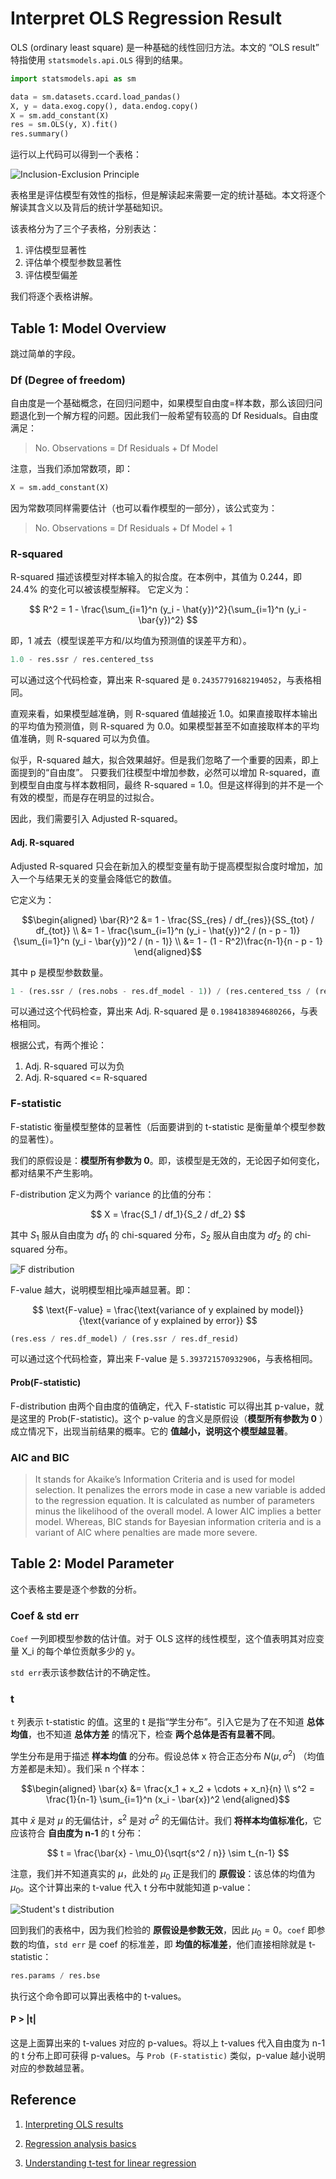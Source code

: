 # Interpret OLS Regression Result

OLS (ordinary least square) 是一种基础的线性回归方法。本文的 “OLS result” 特指使用 `statsmodels.api.OLS` 得到的结果。

```py
import statsmodels.api as sm

data = sm.datasets.ccard.load_pandas()
X, y = data.exog.copy(), data.endog.copy()
X = sm.add_constant(X)
res = sm.OLS(y, X).fit()
res.summary()
```

运行以上代码可以得到一个表格：

![Inclusion-Exclusion Principle](images/OLS_summary.jpeg)

表格里是评估模型有效性的指标，但是解读起来需要一定的统计基础。本文将逐个解读其含义以及背后的统计学基础知识。

该表格分为了三个子表格，分别表达：

1. 评估模型显著性
2. 评估单个模型参数显著性
3. 评估模型偏差

我们将逐个表格讲解。

## Table 1: Model Overview

跳过简单的字段。

### Df (Degree of freedom)

自由度是一个基础概念，在回归问题中，如果模型自由度=样本数，那么该回归问题退化到一个解方程的问题。因此我们一般希望有较高的 Df Residuals。自由度满足：

> No. Observations  = Df Residuals + Df Model

注意，当我们添加常数项，即：

```py
X = sm.add_constant(X)
```

因为常数项同样需要估计（也可以看作模型的一部分），该公式变为：

> No. Observations  = Df Residuals + Df Model + 1

### R-squared

R-squared 描述该模型对样本输入的拟合度。在本例中，其值为 0.244，即 24.4% 的变化可以被该模型解释。
它定义为：


$$ R^2 = 1 - \frac{\sum_{i=1}^n (y_i - \hat{y})^2}{\sum_{i=1}^n (y_i - \bar{y})^2} $$

即，1 减去（模型误差平方和/以均值为预测值的误差平方和）。

```py
1.0 - res.ssr / res.centered_tss
```
可以通过这个代码检查，算出来 R-squared 是 `0.24357791682194052`，与表格相同。

直观来看，如果模型越准确，则 R-squared 值越接近 1.0。如果直接取样本输出的平均值为预测值，则 R-squared 为 0.0。如果模型甚至不如直接取样本的平均值准确，则 R-squared 可以为负值。

似乎，R-squared 越大，拟合效果越好。但是我们忽略了一个重要的因素，即上面提到的“自由度”。
只要我们往模型中增加参数，必然可以增加 R-squared，直到模型自由度与样本数相同，最终 R-squared = 1.0。但是这样得到的并不是一个有效的模型，而是存在明显的过拟合。

因此，我们需要引入 Adjusted R-squared。

#### Adj. R-squared

Adjusted R-squared 只会在新加入的模型变量有助于提高模型拟合度时增加，加入一个与结果无关的变量会降低它的数值。

它定义为：

$$\begin{aligned}
\bar{R}^2 &= 1 - \frac{SS_{res} / df_{res}}{SS_{tot} / df_{tot}} \\
    &= 1 - \frac{\sum_{i=1}^n (y_i - \hat{y})^2 / (n - p - 1)}{\sum_{i=1}^n (y_i - \bar{y})^2 / (n - 1)} \\
    &= 1 - (1 - R^2)\frac{n-1}{n - p - 1}
\end{aligned}$$

其中 p 是模型参数数量。

```py
1 - (res.ssr / (res.nobs - res.df_model - 1)) / (res.centered_tss / (res.nobs - 1))
```
可以通过这个代码检查，算出来 Adj. R-squared 是 `0.1984183894680266`，与表格相同。

根据公式，有两个推论：

1. Adj. R-squared 可以为负
2. Adj. R-squared <= R-squared

### F-statistic

F-statistic 衡量模型整体的显著性（后面要讲到的 t-statistic 是衡量单个模型参数的显著性）。

我们的原假设是：__模型所有参数为 0__。即，该模型是无效的，无论因子如何变化，都对结果不产生影响。

F-distribution 定义为两个 variance 的比值的分布：

$$ X = \frac{S_1 / df_1}{S_2 / df_2} $$

其中 $S_1$ 服从自由度为 $df_1$ 的 chi-squared 分布，$S_2$ 服从自由度为 $df_2$ 的 chi-squared 分布。

![F distribution](images/F_distribution.png)

F-value 越大，说明模型相比噪声越显著。即：

$$ \text{F-value} = \frac{\text{variance of y explained by model}}{\text{variance of y explained by error}} $$

```py
(res.ess / res.df_model) / (res.ssr / res.df_resid)
```
可以通过这个代码检查，算出来 F-value 是 `5.393721570932906`，与表格相同。

#### Prob(F-statistic)

F-distribution 由两个自由度的值确定，代入 F-statistic 可以得出其 p-value，就是这里的 Prob(F-statistic)。这个 p-value 的含义是原假设（__模型所有参数为 0__ ）成立情况下，出现当前结果的概率。它的 __值越小，说明这个模型越显著__。

### AIC and BIC

> It stands for Akaike’s Information Criteria and is used for model selection. It penalizes the errors mode in case a new variable is added to the regression equation. It is calculated as number of parameters minus the likelihood of the overall model. A lower AIC implies a better model. Whereas, BIC stands for Bayesian information criteria and is a variant of AIC where penalties are made more severe.


## Table 2: Model Parameter

这个表格主要是逐个参数的分析。

### Coef & std err

`Coef` 一列即模型参数的估计值。对于 OLS 这样的线性模型，这个值表明其对应变量 X_i 的每个单位贡献多少的 y。

`std err`表示该参数估计的不确定性。

### t

`t` 列表示 t-statistic 的值。这里的 t 是指“学生分布”。引入它是为了在不知道 __总体均值__，也不知道 __总体方差__ 的情况下，检查 __两个总体是否有显著不同__。

学生分布是用于描述 __样本均值__ 的分布。假设总体 x 符合正态分布 $N(\mu, \sigma^2)$ （均值方差都是未知）。我们采 n 个样本：

$$\begin{aligned}
\bar{x} &= \frac{x_1 + x_2 + \cdots + x_n}{n} \\
s^2 = \frac{1}{n-1} \sum_{i=1}^n (x_i - \bar{x})^2
\end{aligned}$$

其中 $\bar{x}$ 是对 $\mu$ 的无偏估计，$s^2$ 是对 $\sigma^2$ 的无偏估计。我们 __将样本均值标准化__，它应该符合 __自由度为 n-1__ 的 t 分布：

$$ t = \frac{\bar{x} - \mu_0}{\sqrt{s^2 / n}} \sim t_{n-1} $$

注意，我们并不知道真实的 $\mu$，此处的 $\mu_0$ 正是我们的 __原假设__：该总体的均值为 $\mu_0$。这个计算出来的 t-value 代入 t 分布中就能知道 p-value：

![Student's t distribution](images/Student_t.png)

回到我们的表格中，因为我们检验的 __原假设是参数无效__，因此 $\mu_0 = 0$。`coef` 即参数的均值，`std err` 是 coef 的标准差，即 __均值的标准差__，他们直接相除就是 t-statistic：

```py
res.params / res.bse
```

执行这个命令即可以算出表格中的 t-values。

#### P > |t|

这是上面算出来的 t-values 对应的 p-values。将以上 t-values 代入自由度为 n-1 的 t 分布上即可获得 p-values。与 `Prob (F-statistic)` 类似，p-value 越小说明对应的参数越显著。

## Reference

1. [Interpreting OLS results](https://desktop.arcgis.com/en/arcmap/latest/tools/spatial-statistics-toolbox/interpreting-ols-results.htm)

2. [Regression analysis basics](https://desktop.arcgis.com/en/arcmap/latest/tools/spatial-statistics-toolbox/regression-analysis-basics.htm)

3. [Understanding t-test for linear regression](https://stats.stackexchange.com/questions/344006/understanding-t-test-for-linear-regression)
